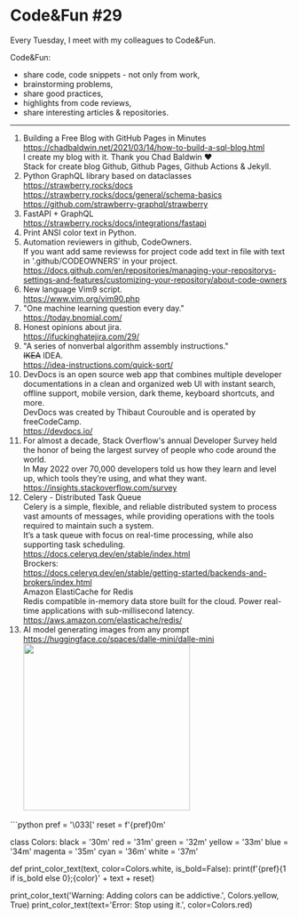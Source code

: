 # Code\&Fun \#29

Every Tuesday, I meet with my colleagues to Code&Fun.

Code&Fun:

* share code, code snippets - not only from work,
* brainstorming problems,
* share good practices,
* highlights from code reviews,
* share interesting articles & repositories.
  
---

<ol>
  <li>
  Building a Free Blog with GitHub Pages in Minutes<br>
  <a href="https://chadbaldwin.net/2021/03/14/how-to-build-a-sql-blog.html" target="_blank">https://chadbaldwin.net/2021/03/14/how-to-build-a-sql-blog.html</a> <br>
  I create my blog with it. Thank you Chad Baldwin ❤️ <br>
  Stack for create blog Github, Github Pages, Github Actions & Jekyll. <br>
  </li>
  <li>
  Python GraphQL library based on dataclasses <br>
  <a href="https://strawberry.rocks/docs" target="_blank">https://strawberry.rocks/docs</a> <br>
  <a href="https://strawberry.rocks/docs/general/schema-basics" target="_blank">https://strawberry.rocks/docs/general/schema-basics</a> <br>
  <a href="https://github.com/strawberry-graphql/strawberry" target="_blank">https://github.com/strawberry-graphql/strawberry</a> <br>
  <li>
  FastAPI + GraphQL<br>
  <a href="https://strawberry.rocks/docs/integrations/fastapi" target="_blank">https://strawberry.rocks/docs/integrations/fastapi</a>
  </li>
  <li> Print ANSI color text  in Python.</li>  
<li> Automation reviewers in github, CodeOwners. <br> 
If you want add same reviewss for project code add text in file with text in '.github/CODEOWNERS' in your project. <br>
<a href="https://docs.github.com/en/repositories/managing-your-repositorys-settings-and-features/customizing-your-repository/about-code-owners" target="_blank">https://docs.github.com/en/repositories/managing-your-repositorys-settings-and-features/customizing-your-repository/about-code-owners</a>
</li>
<li> New language Vim9 script. <br>
<a href="https://www.vim.org/vim90.php" target="_blank">https://www.vim.org/vim90.php</a>
</li>
<li>"One machine learning question every day." <br>
<a href="https://today.bnomial.com/" target="_blank">https://today.bnomial.com/</a>
</li>
<li>Honest opinions about jira. <br>
<a href="https://ifuckinghatejira.com/29/" target="_blank">https://ifuckinghatejira.com/29/</a>
</li>
<li> "A series of nonverbal algorithm assembly instructions." <br> 
<s>IKEA</s> IDEA. <br>
<a href="https://idea-instructions.com/quick-sort/" target="_blank">https://idea-instructions.com/quick-sort/</a>
</li>
<li> DevDocs is an open source web app that combines multiple developer documentations in a clean and organized web UI with instant search, offline support, mobile version, dark theme, keyboard shortcuts, and more. <br>
DevDocs was created by Thibaut Courouble and is operated by freeCodeCamp.  <br>
<a href="https://devdocs.io/" target="_blank">https://devdocs.io/</a>
</li>
<li>For almost a decade, Stack Overflow's annual Developer Survey held the honor of being the largest survey of people who code around the world. <br>
In May 2022 over 70,000 developers told us how they learn and level up, which tools they’re using, and what they want.<br>
<a href="https://insights.stackoverflow.com/survey" target="_blank">https://insights.stackoverflow.com/survey</a>
</li>
<li>Celery - Distributed Task Queue <br>
Celery is a simple, flexible, and reliable distributed system to process vast amounts of messages, while providing operations with the tools required to maintain such a system.<br>
It’s a task queue with focus on real-time processing, while also supporting task scheduling.<br>
<a href="https://docs.celeryq.dev/en/stable/index.html" target="_blank">https://docs.celeryq.dev/en/stable/index.html</a> <br>
Brockers: <br>
<a href="https://docs.celeryq.dev/en/stable/getting-started/backends-and-brokers/index.html" target="_blank">https://docs.celeryq.dev/en/stable/getting-started/backends-and-brokers/index.html</a> <br>
Amazon ElastiCache for Redis <br>
Redis compatible in-memory data store built for the cloud. Power real-time applications with sub-millisecond latency. <br> 
<a href="https://aws.amazon.com/elasticache/redis/" target="_blank">https://aws.amazon.com/elasticache/redis/</a>
</li>
<li>AI model generating images from any prompt<br>  
<a href="https://huggingface.co/spaces/dalle-mini/dalle-mini" target="_blank">https://huggingface.co/spaces/dalle-mini/dalle-mini</a> <br> 
<img src="https://user-images.githubusercontent.com/13277748/176802279-485def44-b3fc-46dd-80ca-da439a4fb5f6.png" width="300"/>
</li>
</ol>
```python
pref = '\033['
reset = f'{pref}0m'


class Colors:
    black = '30m'
    red = '31m'
    green = '32m'
    yellow = '33m'
    blue = '34m'
    magenta = '35m'
    cyan = '36m'
    white = '37m'


def print_color_text(text, color=Colors.white, is_bold=False):
    print(f'{pref}{1 if is_bold else 0};{color}' + text + reset)


print_color_text('Warning: Adding colors can be addictive.', Colors.yellow, True)
print_color_text(text='Error: Stop using it.', color=Colors.red)
```
